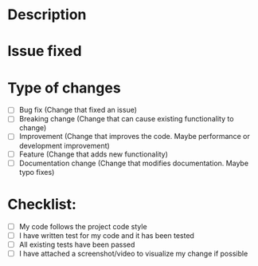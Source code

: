 # Description
<!--
Tell us what your PR does.
Please attach a screenshot/ video/gif image describing your PR if possible.
-->

# Issue fixed
<!--
Please list out all issue fixed with this PR here.
-->

<!--
Please make sure you fill in these checkboxes,
your PR will be reviewed faster if we know exactly what it does.
-->
# Type of changes

- [ ] Bug fix (Change that fixed an issue)
- [ ] Breaking change (Change that can cause existing functionality to change)
- [ ] Improvement (Change that improves the code. Maybe performance or development improvement)
- [ ] Feature (Change that adds new functionality)
- [ ] Documentation change (Change that modifies documentation. Maybe typo fixes)

# Checklist:

- [ ] My code follows the project code style
- [ ] I have written test for my code and it has been tested
- [ ] All existing tests have been passed
- [ ] I have attached a screenshot/video to visualize my change if possible
